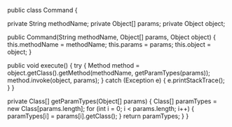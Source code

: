 public class Command {
  
  private String methodName;
  private Object[] params;
  private Object object;
  
  public Command(String methodName, Object[] params, Object object) {
    this.methodName = methodName;
    this.params = params;
    this.object = object;
  }
  
  public void execute() {
    try {
      Method method = object.getClass().getMethod(methodName, getParamTypes(params));
      method.invoke(object, params);
    } catch (Exception e) {
      e.printStackTrace();
    }
  }
  
  private Class[] getParamTypes(Object[] params) {
    Class[] paramTypes = new Class[params.length];
    for (int i = 0; i < params.length; i++) {
      paramTypes[i] = params[i].getClass();
    }
    return paramTypes;
  }
}